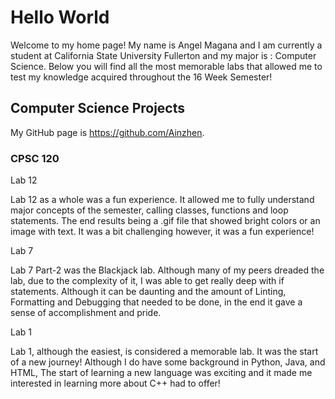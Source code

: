 # Hello World

Welcome to my home page! My name is Angel Magana and I am currently a student at California State University Fullerton and my major is : Computer Science. Below you will find all the most memorable labs that allowed me to test my knowledge acquired throughout the 16 Week Semester!

## Computer Science Projects 

My GitHub page is https://github.com/Ainzhen.

### CPSC 120

Lab 12

Lab 12 as a whole was a fun experience. It allowed me to fully understand major concepts of the semester, calling classes, functions and loop statements. The end results being a .gif file that showed bright colors or an image with text. It was a bit challenging however, it was a fun experience!

Lab 7

Lab 7 Part-2 was the Blackjack lab. Although many of my peers dreaded the lab, due to the complexity of it, I was able to get really deep with if statements. Although it can be daunting and the amount of Linting, Formatting and Debugging that needed to be done, in the end it gave a sense of accomplishment and pride. 

Lab 1 

Lab 1, although the easiest, is considered a memorable lab. It was the start of a new journey! Although I do have some background in Python, Java, and HTML, The start of learning a new language was exciting and it made me interested in learning more about C++ had to offer!

